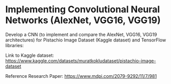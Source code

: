 # Implementing Convolutional Neural Networks (AlexNet, VGG16, VGG19)

Develop a CNN (to implement and compare the AlexNet, VGG16, VGG19 architectures)
for Pistachio Image Dataset (Kaggle dataset) and TensorFlow libraries:

Link to Kaggle dataset: https://www.kaggle.com/datasets/muratkokludataset/pistachio-image-dataset

Reference Research Paper: https://www.mdpi.com/2079-9292/11/7/981
